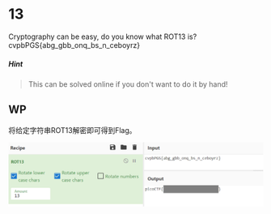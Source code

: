 # 13

Cryptography can be easy, do you know what ROT13 is? cvpbPGS{abg_gbb_onq_bs_n_ceboyrz}

##### Hint

> This can be solved online if you don't want to do it by hand!

## WP

将给定字符串ROT13解密即可得到Flag。

![image-20210720154908794](13.assets/image-20210720154908794.png)